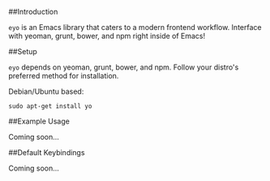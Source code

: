 ##Introduction

`eyo` is an Emacs library that caters to a modern frontend workflow.
Interface with yeoman, grunt, bower, and npm right inside of Emacs!

##Setup

`eyo` depends on yeoman, grunt, bower, and npm. Follow your distro's
preferred method for installation.

Debian/Ubuntu based:

    sudo apt-get install yo

##Example Usage

Coming soon...

##Default Keybindings

Coming soon...
